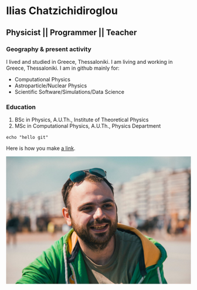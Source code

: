 # Ilias Chatzichidiroglou

## Physicist || Programmer  || Teacher

### Geography & present activity
I lived and studied in Greece, Thessaloniki.
I am living and working in Greece, Thessaloniki.
I am in github mainly for:

- Computational Physics
- Astroparticle/Nuclear Physics
- Scientific Software/Simulations/Data Science

### Education
1. BSc in Physics, A.U.Th., Institute of Theoretical Physics
2. MSc in Computational Physics, A.U.Th., Physics Department



```
echo "hello git"
```
Here is how you make [a link](https://www.wikipedia.org/).

![This is an image.](https://github.com/ilichatz/my-test-repo/blob/master/me.jpg)
